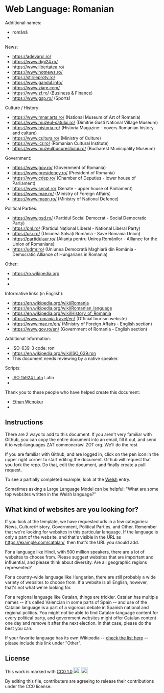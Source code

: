 # Web Language: Romanian

Additional names:
- română
- 

News:
- https://adevarul.ro/
- https://www.digi24.ro/
- https://www.libertatea.ro/
- https://www.hotnews.ro/
- https://stirileprotv.ro/
- https://www.gandul.info/
- https://www.ziare.com/
- https://www.zf.ro/ (Business & Finance)
- https://www.gsp.ro/ (Sports)

Culture / History:
- https://www.mnar.arts.ro/ (National Museum of Art of Romania)
- https://www.muzeul-satului.ro/ (Dimitrie Gusti National Village Museum)
- https://www.historia.ro/ (Historia Magazine - covers Romanian history and culture)
- https://www.cultura.ro/ (Ministry of Culture)
- https://www.icr.ro/ (Romanian Cultural Institute)
- https://www.muzeulbucurestiului.ro/ (Bucharest Municipality Museum)

Government:
- https://www.gov.ro/ (Government of Romania)
- https://www.presidency.ro/ (President of Romania)
- https://www.cdep.ro/ (Chamber of Deputies - lower house of Parliament)
- https://www.senat.ro/ (Senate - upper house of Parliament)
- https://www.mae.ro/ (Ministry of Foreign Affairs)
- https://www.mapn.ro/ (Ministry of National Defence)

Political Parties:
- https://www.psd.ro/ (Partidul Social Democrat - Social Democratic Party)
- https://pnl.ro/ (Partidul Național Liberal - National Liberal Party)
- https://usr.ro/ (Uniunea Salvați România - Save Romania Union)
- https://partidulaur.ro/ (Alianța pentru Unirea Românilor - Alliance for the Union of Romanians)
- https://udmr.ro/ (Uniunea Democrată Maghiară din România - Democratic Alliance of Hungarians in Romania)

Other:
- https://ro.wikipedia.org
- 
- 

Informative links (in English):
- https://en.wikipedia.org/wiki/Romania
- https://en.wikipedia.org/wiki/Romanian_language
- https://en.wikipedia.org/wiki/History_of_Romania
- https://www.romania.travel/en/ (Official tourism website)
- https://www.mae.ro/en/ (Ministry of Foreign Affairs - English section)
- https://www.gov.ro/en/ (Government of Romania - English section)

Additional Information:
- ISO-639-3 code: ron
- https://en.wikipedia.org/wiki/ISO_639:ron
- This document needs reviewing by a native speaker.


Scripts:
- <a href="https://en.wikipedia.org/wiki/ISO_15924">ISO 15924 Latn</a> Latin
- 

Thank you to these people who have helped create this document:
- [Ethan Wenokur](https://github.com/e-Winnie)
- 

## Instructions

There are 2 ways to add to this document. If you aren't very familiar
with Github, you can copy the entire document into an email, fill it
out, and send it to web-languages ZAT commoncrawl ZOT org. We'll do the rest.

If you are familiar with Github, and are logged in, click on the pen
icon in the upper right corner to start editing the document.
Github will request that you fork the repo. Do that, edit the
document, and finally create a pull request.

To see a partially completed example, look at the
[Welsh](../living/welsh.md) entry.

Sometimes asking a Large Language Model can be helpful: "What are some
top websites written in the Welsh language?"

## What kind of websites are you looking for?

If you look at the template, we have requested urls in a few
categories: News, Culture/History, Government, Political Parties, and
Other. Remember that we're looking for websites in this particular
language. If the language is only a part of the website, and that's
visible in the URL as https://example.com/catalan/, then that's the
URL you should add.

For a language like Hindi, with 500 million speakers, there are a lot
of websites to choose from. Please suggest websites that are important
and influential, and please think about diversity. Are all geographic
regions represented?

For a country-wide language like Hungarian, there are still probably a
wide variety of websites to choose from. If a website is all English,
however, that's not what we're looking for.

For a regional language like Catalan, things are trickier. Catalan has
multiple names -- it's called Valencian in some parts of Spain -- and
use of the Catalan language is a part of a vigorous debate in Spanish
national and regional politics. You might not be able to find
Catalan-language content for every political party, and government
websites might offer Catalan content one day and remove it after
the next election. In that case, please do the best you can.

If your favorite language has its own Wikipedia -- [check the list here](https://en.wikipedia.org/wiki/List_of_Wikipedias) --
please include this link under "Other".

## License

<p xmlns:cc="http://creativecommons.org/ns#" >This work is marked with <a href="https://creativecommons.org/publicdomain/zero/1.0/?ref=chooser-v1" target="_blank" rel="license noopener noreferrer" style="display:inline-block;">CC0 1.0<img style="height:22px!important;margin-left:3px;vertical-align:text-bottom;" src="https://mirrors.creativecommons.org/presskit/icons/cc.svg?ref=chooser-v1" alt=""><img style="height:22px!important;margin-left:3px;vertical-align:text-bottom;" src="https://mirrors.creativecommons.org/presskit/icons/zero.svg?ref=chooser-v1" alt=""></a></p>

By editing this file, contributers are agreeing to release their contributions under the CC0 license.
